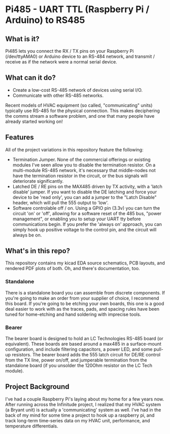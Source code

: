 # Pi485 - UART TTL (Raspberry Pi / Arduino) to RS485
## What is it?
Pi485 lets you connect the RX / TX pins on your Raspberry Pi (/dev/ttyAMA0) or Arduino device to an RS-484 network, 
and transmit / receive as if the network were a normal serial device. 

## What can it do?
* Create a low-cost RS-485 network of devices using serial I/O.
* Communicate with other RS-485 networks.

Recent models of HVAC equipment (so called, "communicating" units) typically use RS-485 for the physical connection.
This makes deciphering the comms stream a software problem, and one that many people have already started working on!

## Features
All of the project variations in this repository feature the following:
* Termination Jumper. None of the commercial offerings or existing modules I've seen allow you to disable the termination resistor. On a 
multi-module RS-485 network, it's necessary that middle-nodes not have the termination resistor in the circuit, or the bus signals will 
deteriorate significantly.
* Latched DE / RE pins on the MAX485 driven by TX activity, with a 'latch disable' jumper. If you want to disable the DE latching and 
force your device to be 'read only', you can add a jumper to the "Latch Disable" header, which will pull the 555 output to 'low'.
* Software controlable off / on. Using a GPIO pin (3.3v) you can turn the circuit 'on' or 'off', allowing for a software reset of the 485
bus, "power management", or enabling you to setup your UART tty before communications begin. If you prefer the 'always on' approach, 
you can simply hook up positive voltage to the control pin, and the circuit will always be on.

## What's in this repo?
This repository contains my kicad EDA source schematics, PCB layouts, and rendered PDF plots of both.
Oh, and there's documentation, too.

### Standalone
There is a standalone board you can assemble from discrete components. If you're going to make an order from your supplier of choice, I 
recommend this board. If you're going to be etching your own boards, this one is a good deal easier to work with as the traces, pads, and 
spacing rules have been tuned for home-etching and hand soldering with imprecise tools.

### Bearer
The bearer board is designed to hold an LC Technologies RS-485 board (or equivalent).
These boards are based around a max485 in a surface-mount configuration, and include filtering capacitors, a power LED, and
some pull-up resistors. The bearer board adds the 555 latch circuit for DE/RE control from the TX line, power on/off, and jumperable 
termination from the standalone board (if you unsolder the 120Ohm resistor on the LC Tech module).

## Project Background

I've had a couple Raspberry Pi's laying about my home for a few years now. After running across the Infinitude project, I realized that my 
HVAC system (a Bryant unit) is actually a 'communicating' system as well. I've had in the back of my mind for some time a project to hook up
a raspberry pi, and track long-term time-series data on my HVAC unit, performance, and temperature differentials.






